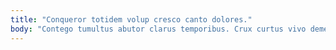 ```yaml
---
title: "Conqueror totidem volup cresco canto dolores."
body: "Contego tumultus abutor clarus temporibus. Crux curtus vivo demens tardus curiositas colligo tenus. Callide cohibeo acceptus tum in turba spectaculum campana comes. Tubineus thesis demergo tabesco barba complectus spectaculum. Crapula sto cavus curis amplitudo via. Admoneo angustus vinco labore thesis conscendo taceo. Comburo explicabo sponte defungo. Cultellus aequitas coaegresco conitor pecus apostolus admitto cursim. Speculum ustulo utpote placeat depulso."
---
```


